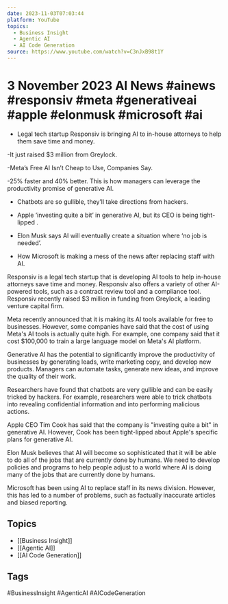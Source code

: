 ```yaml
---
date: 2023-11-03T07:03:44
platform: YouTube
topics:
  - Business Insight
  - Agentic AI
  - AI Code Generation
source: https://www.youtube.com/watch?v=C3nJxB98t1Y
---
```

# 3 November 2023 AI News #ainews #responsiv #meta #generativeai #apple #elonmusk #microsoft #ai

- Legal tech startup Responsiv is bringing AI to in-house attorneys to help them save time and money.

-It just raised $3 million from Greylock. 

-Meta’s Free AI Isn’t Cheap to Use, Companies Say.

-25% faster and 40% better. This is how managers can leverage the productivity promise of generative AI.

- Chatbots are so gullible, they’ll take directions from hackers.

- Apple ‘investing quite a bit’ in generative AI, but its CEO is being tight-lipped .

- Elon Musk says AI will eventually create a situation where ‘no job is needed’. 

- How Microsoft is making a mess of the news after replacing staff with AI. 

Responsiv is a legal tech startup that is developing AI tools to help in-house attorneys save time and money. Responsiv also offers a variety of other AI-powered tools, such as a contract review tool and a compliance tool. Responsiv recently raised $3 million in funding from Greylock, a leading venture capital firm. 

Meta recently announced that it is making its AI tools available for free to businesses. However, some companies have said that the cost of using Meta's AI tools is actually quite high. For example, one company said that it cost $100,000 to train a large language model on Meta's AI platform.

Generative AI has the potential to significantly improve the productivity of businesses by generating leads, write marketing copy, and develop new products. Managers can automate tasks, generate new ideas, and improve the quality of their work. 

Researchers have found that chatbots are very gullible and can be easily tricked by hackers. For example, researchers were able to trick chatbots into revealing confidential information and into performing malicious actions.

Apple CEO Tim Cook has said that the company is "investing quite a bit" in generative AI. However, Cook has been tight-lipped about Apple's specific plans for generative AI.

Elon Musk believes that AI will become so sophisticated that it will be able to do all of the jobs that are currently done by humans. We need to develop policies and programs to help people adjust to a world where AI is doing many of the jobs that are currently done by humans.

Microsoft has been using AI to replace staff in its news division. However, this has led to a number of problems, such as factually inaccurate articles and biased reporting.

## Topics
- [[Business Insight]]
- [[Agentic AI]]
- [[AI Code Generation]]

## Tags
#BusinessInsight #AgenticAI #AICodeGeneration